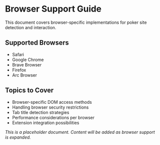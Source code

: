 # Browser Support Guide

This document covers browser-specific implementations for poker site detection and interaction.

## Supported Browsers

- Safari
- Google Chrome
- Brave Browser
- Firefox
- Arc Browser

## Topics to Cover

- Browser-specific DOM access methods
- Handling browser security restrictions
- Tab title detection strategies
- Performance considerations per browser
- Extension integration possibilities

*This is a placeholder document. Content will be added as browser support is expanded.*